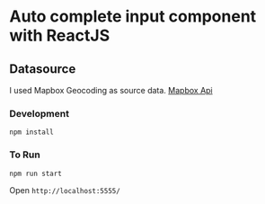 # Auto complete input component with ReactJS

## Datasource

I used Mapbox Geocoding as source data. [Mapbox Api](https://www.mapbox.com/api-documentation)

### Development
`npm install`

### To Run
`npm run start`

Open `http://localhost:5555/`